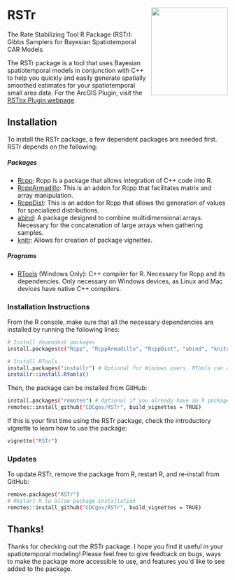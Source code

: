 # RSTr <img src="inst/image/hex/RSTr_hexsticker.png" width = "175" height = "200" align="right" /> 
The Rate Stabilizing Tool R Package (RSTr): Gibbs Samplers for Bayesian Spatiotemporal CAR Models

The RSTr package is a tool that uses Bayesian spatiotemporal models in conjunction with C++ to help you quickly and easily generate spatially smoothed estimates for your spatiotemporal small area data. For the ArcGIS Plugin, visit the [RSTbx Plugin webpage](https://github.com/CEHI-code-repos/RateStabilizingToolbox).

## Installation

To install the RSTr package, a few dependent packages are needed first. RSTr depends on the following:

##### Packages
- [Rcpp](https://cran.r-project.org/package=Rcpp): Rcpp is a package that allows integration of C++ code into R.
- [RcppArmadillo](https://cran.r-project.org/package=RcppArmadillo): This is an addon for Rcpp that facilitates matrix and array manipulation.
- [RcppDist](https://cran.r-project.org/package=RcppDist): This is an addon for Rcpp that allows the generation of values for specialized distributions.
- [abind](https://cran.r-project.org/package=abind): A package designed to combine multidimensional arrays. Necessary for the concatenation of large arrays when gathering samples.
- [knitr](https://cran.r-project.org/package=knitr): Allows for creation of package vignettes.
##### Programs
- [RTools](https://cran.r-project.org/bin/windows/Rtools/) (Windows Only): C++ compiler for R. Necessary for Rcpp and its dependencies. Only necessary on Windows devices, as Linux and Mac devices have native C++ compilers.

### Installation Instructions
From the R console, make sure that all the necessary dependencies are installed by running the following lines:

```sh
# Install dependent packages
install.packages(c("Rcpp", "RcppArmadillo", "RcppDist", "abind", "knitr"))
```
```sh
# Install RTools
install.packages("installr") # Optional for Windows users. RTools can also be downloaded and installed manually from the above URL.
installr::install.Rtools()
```
Then, the package can be installed from GitHub:
```sh
install.packages("remotes") # Optional if you already have an R package which can install from GitHub
remotes::install_github("CDCgov/RSTr", build_vignettes = TRUE)
```
If this is your first time using the RSTr package, check the introductory vignette to learn how to use the package:
```sh
vignette("RSTr")
```

### Updates
To update RSTr, remove the package from R, restart R, and re-install from GitHub:
```sh
remove.packages("RSTr")
# Restart R to allow package installation
remotes::install_github("CDCgov/RSTr", build_vignettes = TRUE)
```

## Thanks!
Thanks for checking out the RSTr package. I hope you find it useful in your spatiotemporal modeling! Please feel free to give feedback on bugs, ways to make the package more accessible to use, and features you'd like to see added to the package.
